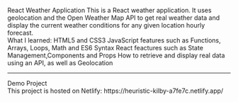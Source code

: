 React Weather Application
This is a React weather application. It uses geolocation and the Open Weather Map API to get real weather data and display the current weather conditions for any given location hourly forecast. 
<br/>
What I learned:
HTML5 and CSS3
JavaScript features such as Functions, Arrays, Loops, Math and ES6 Syntax
React feactures such as State Management,Components and Props
How to retrieve and display real data using an API, as well as Geolocation
<hr/>
Demo Project
<br/>
This project is hosted on Netlify: https://heuristic-kilby-a7fe7c.netlify.app/